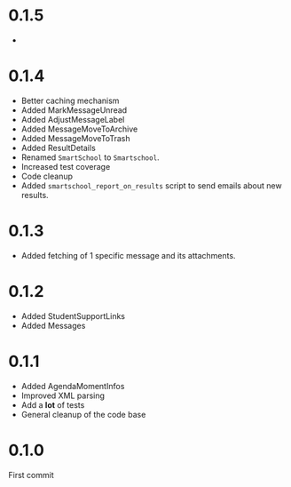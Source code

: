 # 0.1.5
*

# 0.1.4
* Better caching mechanism
* Added MarkMessageUnread
* Added AdjustMessageLabel
* Added MessageMoveToArchive
* Added MessageMoveToTrash
* Added ResultDetails
* Renamed `SmartSchool` to `Smartschool`.
* Increased test coverage
* Code cleanup
* Added `smartschool_report_on_results` script to send emails about new results.

# 0.1.3
* Added fetching of 1 specific message and its attachments.

# 0.1.2
* Added StudentSupportLinks
* Added Messages

# 0.1.1
* Added AgendaMomentInfos
* Improved XML parsing
* Add a __lot__ of tests
* General cleanup of the code base

# 0.1.0
First commit